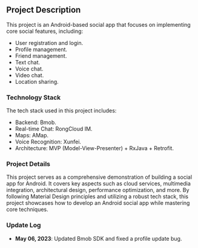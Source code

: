 ## Project Description

This project is an Android-based social app that focuses on implementing core social features, including:

- User registration and login.
- Profile management.
- Friend management.
- Text chat.
- Voice chat.
- Video chat.
- Location sharing.

### Technology Stack

The tech stack used in this project includes:

- Backend: Bmob.
- Real-time Chat: RongCloud IM.
- Maps: AMap.
- Voice Recognition: Xunfei.
- Architecture: MVP (Model-View-Presenter) + RxJava + Retrofit.

### Project Details

This project serves as a comprehensive demonstration of building a social app for Android. It covers key aspects such as cloud services, multimedia integration, architectural design, performance optimization, and more. By following Material Design principles and utilizing a robust tech stack, this project showcases how to develop an Android social app while mastering core techniques.

### Update Log

- **May 06, 2023**: Updated Bmob SDK and fixed a profile update bug.

